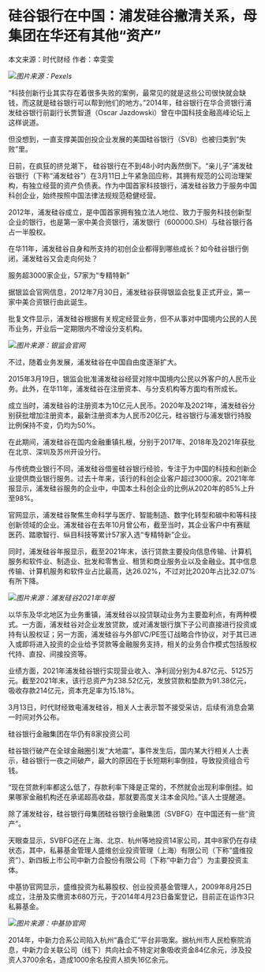 # 硅谷银行在中国：浦发硅谷撇清关系，母集团在华还有其他“资产”

本文来源：时代财经 作者：幸雯雯

![](https://inews.gtimg.com/om_bt/OlT7A_NJkvqJmPk9IVZlTfsTWaBm2dtw51AqdaD8GpEuIAA/1000)_图片来源：Pexels_

“科技创新行业其实存在着很多失败的案例，最常见的就是这些公司很快就会缺钱，而这就是硅谷银行可以帮到他们的地方。”2014年，硅谷银行在华合资银行浦发硅谷银行前副行长贾智道（Oscar
Jazdowski）曾在中国科技金融高峰论坛上这样说道。

但没想到，一直支撑美国创投企业发展的美国硅谷银行（SVB）也被归类到“失败”里。

日前，在疯狂的挤兑潮下，
硅谷银行在不到48小时内轰然倒下。“亲儿子”浦发硅谷银行（下称“浦发硅谷”）在3月11日上午紧急回应称，其拥有规范的公司治理架构，有独立经营的资产负债表。作为中国首家科技银行，浦发硅谷致力于服务中国科创企业，始终按照中国法律法规规范稳健经营。

2012年，浦发硅谷成立，是中国首家拥有独立法人地位、致力于服务科技创新型企业的银行，也是第一家中美合资银行，浦发银行（600000.SH）与硅谷银行各占一半股权。

在华11年，浦发硅谷自身和所支持的初创企业都得到哪些成长？如今硅谷银行倒闭，浦发硅谷又会走向何处？

服务超3000家企业，57家为“专精特新”

据银监会官网信息，2012年7月30日，浦发硅谷获得银监会批复正式开业，第一家中美合资银行由此诞生。

批复文件显示，浦发硅谷根据有关规定经营业务，但不从事对中国境内公民的人民币业务，开业后一定期限内不增设分支机构。

![](https://inews.gtimg.com/om_bt/OCQz091j3kjnUxuKMpjQgyF0Jsrdm7vsYidY3toQJ2gRYAA/1000)_图片来源：银监会官网_

不过，随着业务发展，浦发硅谷在中国自由度逐渐扩大。

2015年3月19日，银监会批准浦发硅谷经营对除中国境内公民以外客户的人民币业务。此外，在华11年，浦发硅谷在注册资本、与分支机构等方面均有所成长。

成立当时，浦发硅谷的注册资本为10亿元人民币。2020年及2021年，浦发硅谷分别获批增加注册资本，最新注册资本为人民币20亿元，硅谷银行与浦发银行持股比例保持不变，仍均为50%。

在此期间，浦发硅谷在国内金融重镇扎根，分别于2017年、2018年及2021年获批在北京、深圳及苏州开设分行。

与传统商业银行不同，浦发硅谷借鉴硅谷银行经验，专注于为中国的科技和创新企业提供商业银行服务。过去十年来，该行的科创企业客户超过3000家。2021年年报显示，浦发硅谷服务的企业中，中国本土科创企业的比例从2020年的85%上升至98%。

官网显示，浦发硅谷聚焦生命科学与医疗、智能制造、数字化转型和碳中和等科技创新领域的企业。浦发硅谷在去年10月曾公布，截至当时，其企业客户中有赛赋医药、踏歌智行、纵目科技等累计57家入选“专精特新”企业。

同时，浦发硅谷年报显示，截至2021年末，该行贷款主要投向信息传输、计算机服务和软件业、制造业、批发和零售业、租赁和商业服务业以及金融业。其中信息传输、计算机服务和软件业占比最高，达26.02%，不过对比2020年占比32.07%有所下降。

![](https://inews.gtimg.com/om_bt/OHGJWnnNlQxL2fqM0VTiXXWnhqNQMLkVNG7vrWORQuugIAA/1000)_图片来源：浦发硅谷2021年年报_

以华东及华北地区为业务重镇，浦发硅谷以投贷联动业务为主要盈利点，有两种模式。一方面，浦发硅谷对企业发放贷款，或对浦发银行旗下子公司直接进行投资或持有认股权证；另一方面，浦发硅谷与外部VC/PE签订战略合作协议，对于其已进入或即将进入投资的企业给予贷款等金融服务支持，相关的业务合作模式包括股权代持、直投、间接投资等。

业绩方面，2021年浦发硅谷银行实现营业收入、净利润分别为4.87亿元、5125万元。截至2021年末，该行总资产为238.52亿元，发放贷款和垫款为91.38亿元，吸收存款214亿元，资本充足率为15.18%。

3月13日，时代财经致电浦发硅谷，相关人士表示暂不接受采访，后续有消息会第一时间对外公布。

硅谷银行金融集团在华仍有8家投资公司

硅谷银行破产在全球金融圈引发“大地震”。事件发生后，国内某大行相关人士表示，硅谷银行一夜之间破产，最大的原因在于长短期利率倒挂，导致投资组合亏钱。

“现在贷款利率都这么低了，存款利率下降是正常的，不然就会出现利率倒挂。如果哪家金融机构还在承诺超高收益，那就要高度关注本金风险。”该人士提醒道。

除了浦发硅谷，硅谷银行母集团硅谷银行金融集团（SVBFG）在中国还有一些“资产”。

天眼查显示，SVBFG还在上海、北京、杭州等地投资14家公司，其中8家仍在存续状态，其中，私募基金管理人盛维创业投资管理（上海）有限公司（下称“盛维投资”）、新四板上市公司中新力合股份有限公司（下称“中新力合”）为主要投资主体。

中基协官网显示，盛维投资为私募股权、创业投资基金管理人，2009年8月25日成立，注册及实缴资本680万元，于2014年4月23日备案登记，目前正在运作3只私募基金。

![](https://inews.gtimg.com/news_bt/OCeglLh7vrOnPvmQJNvtoSExrW8AtJDcZgvLQWt3My_JoAA/1000)_图片来源：中基协官网_

2014年，中新力合系公司陷入杭州“鑫合汇”平台非吸案。据杭州市人民检察院消息，中新力合关联公司（线下）共向社会不特定对象吸收资金84亿余元，涉及投资人3700余名，造成1000余名投资人损失16亿余元。

